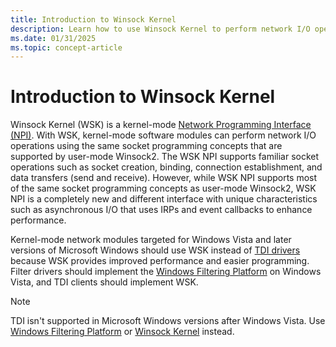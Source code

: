```yaml
---
title: Introduction to Winsock Kernel
description: Learn how to use Winsock Kernel to perform network I/O operations.
ms.date: 01/31/2025
ms.topic: concept-article
---
```


# Introduction to Winsock Kernel

Winsock Kernel (WSK) is a kernel-mode [Network Programming Interface (NPI)](network-programming-interface.md). With WSK, kernel-mode software modules can perform network I/O operations using the same socket programming concepts that are supported by user-mode Winsock2. The WSK NPI supports familiar socket operations such as socket creation, binding, connection establishment, and data transfers (send and receive). However, while WSK NPI supports most of the same socket programming concepts as user-mode Winsock2, WSK NPI is a completely new and different interface with unique characteristics such as asynchronous I/O that uses IRPs and event callbacks to enhance performance.

Kernel-mode network modules targeted for Windows Vista and later versions of Microsoft Windows should use WSK instead of [TDI drivers](/previous-versions/windows/hardware/network/ff565094(v=vs.85)) because WSK provides improved performance and easier programming. Filter drivers should implement the [Windows Filtering Platform](introduction-to-windows-filtering-platform-callout-drivers.md) on Windows Vista, and TDI clients should implement WSK.

> [!NOTE]
> TDI isn't supported in Microsoft Windows versions after Windows Vista. Use [Windows Filtering Platform](introduction-to-windows-filtering-platform-callout-drivers.md) or [Winsock Kernel](/windows-hardware/drivers/ddi/_netvista/#winsock-kernel-wsk) instead.
